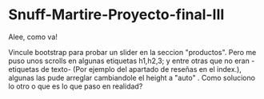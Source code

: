 # Snuff-Martire-Proyecto-final-III

Alee, como va!

Vincule bootstrap para probar un slider en la seccion "productos". Pero me puso unos scrolls en algunas etiquetas h1,h2,3; y entre otras que no eran -etiquetas de texto- 
(Por ejemplo del apartado de reseñas en el index.), algunas las pude arreglar cambiandole el height a "auto" . Como soluciono lo otro o que es lo que paso en realidad? 
